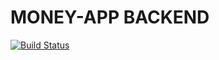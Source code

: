 # MONEY-APP BACKEND

[![Build Status](https://travis-ci.com/serpentz/money_app_backend.svg?branch=master)](https://travis-ci.com/serpentz/money_app_backend)
